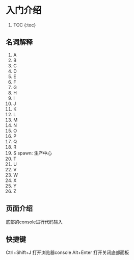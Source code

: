 # 入门介绍

1. TOC
{:toc}

## 名词解释

1. A
2. B
3. C
4. D
5. E
6. F
7. G
8. H
9. I
10. J
11. K
12. L
13. M
14. N
15. O
16. P
17. Q
18. R
19. S 
spawn: 生产中心
20. T
21. U
22. V
23. W
24. X
25. Y
26. Z

## 页面介绍

底部的console进行代码输入

## 快捷键

Ctrl+Shift+J 打开浏览器console
Alt+Enter 打开关闭底部面板